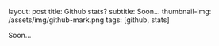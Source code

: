 layout: post
title: Github stats?
subtitle: Soon...
thumbnail-img: /assets/img/github-mark.png
tags: [github, stats]

Soon...